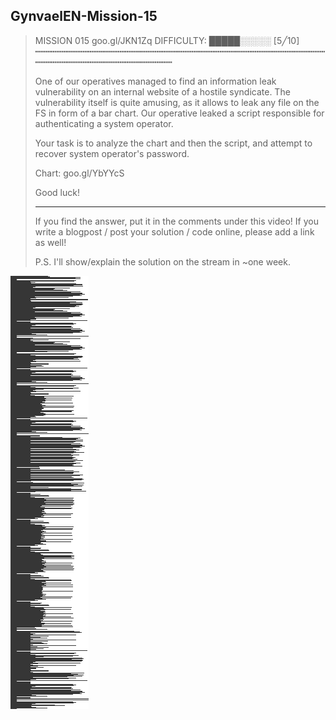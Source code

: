 ## GynvaelEN-Mission-15


>MISSION 015               goo.gl/JKN1Zq             DIFFICULTY: █████░░░░░ [5╱10]
>┅┅┅┅┅┅┅┅┅┅┅┅┅┅┅┅┅┅┅┅┅┅┅┅┅┅┅┅┅┅┅┅┅┅┅┅┅┅┅┅┅┅┅┅┅┅┅┅┅┅┅┅┅┅┅┅┅┅┅┅┅┅┅┅┅┅┅┅┅┅┅┅┅┅┅┅┅┅┅┅┅
>
>One of our operatives managed to find an information leak vulnerability on an
>internal website of a hostile syndicate. The vulnerability itself is quite
>amusing, as it allows to leak any file on the FS in form of a bar chart. Our
>operative leaked a script responsible for authenticating a system operator.
>
>Your task is to analyze the chart and then the script, and attempt to recover
>system operator's password.
>
>  Chart: goo.gl/YbYYcS
>
>Good luck!
>
>---------------------------------------------------------------------------------
>
>If you find the answer, put it in the comments under this video! If you write a
>blogpost / post your solution / code online, please add a link as well!
>
>P.S. I'll show/explain the solution on the stream in ~one week.


![ScreenShot](https://raw.githubusercontent.com/Deuterion/GynvaelEN-Mission-15/master/chartgray.bmp)

